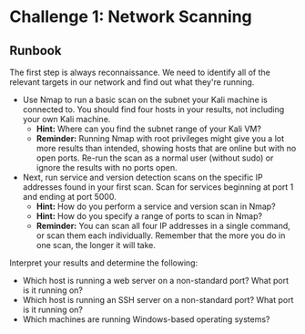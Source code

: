 # Challenge 1: Network Scanning

## Runbook

The first step is always reconnaissance. We need to identify all of the relevant targets in our network and find out what they're running.

- Use Nmap to run a basic scan on the subnet your Kali machine is connected to. You should find four hosts in your results, not including your own Kali machine.
  - **Hint:** Where can you find the subnet range of your Kali VM?
  - **Reminder:** Running Nmap with root privileges might give you a lot more results than intended, showing hosts that are online but with no open ports. Re-run the scan as a normal user (without sudo) or ignore the results with no ports open.
- Next, run service and version detection scans on the specific IP addresses found in your first scan. Scan for services beginning at port 1 and ending at port 5000.
  - **Hint:** How do you perform a service and version scan in Nmap?
  - **Hint:** How do you specify a range of ports to scan in Nmap?
  - **Reminder:** You can scan all four IP addresses in a single command, or scan them each individually. Remember that the more you do in one scan, the longer it will take.

Interpret your results and determine the following:
- Which host is running a web server on a non-standard port? What port is it running on?
- Which host is running an SSH server on a non-standard port? What port is it running on?
- Which machines are running Windows-based operating systems?